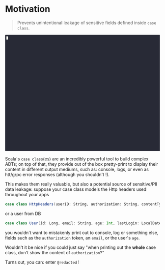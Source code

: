 # Motivation

> Prevents unintentional leakage of sensitive fields defined inside `case class`.

![Simple example of @redacted usage](../img/redacted-example.gif "Sample usage of @redacted")


Scala's `case class`(es) are an incredibly powerful tool to build complex ADTs; on top of that, they provide out of the
box pretty-print to display their content in different output mediums, such as: console, logs, or even as htt/grpc error
responses (although you shouldn't !).

This makes them really valuable, but also a potential source of sensitive/PII data leakage: suppose your case class
models the Http headers used throughout your apps

```scala
case class HttpHeaders(userID: String, authorization: String, contentType: String, deviceID: String)
```

or a user from DB

```scala
case class User(id: Long, email: String, age: Int, lastLogin: LocalDateTime)
```

you wouldn't want to mistakenly print out to console, log or something else, fields such as the `authorization` token,
an `email`, or the user's `age`.

Wouldn't it be nice if you could just say "when printing out the **whole** case class, don't show the content of
`authorization`?"

Turns out, you can: enter `@redacted` !
